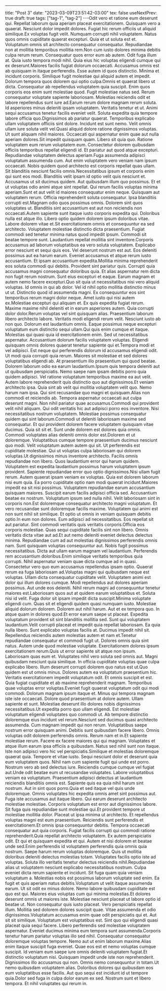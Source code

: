 ---

title: "Post 3"
date: "2023-03-09T23:51:42-03:00"
tex: false
useNextPrev: true
draft: true
tags: ["tag-1", "tag-2"]
---Odit vero et ratione eum deserunt qui. Repellat laborum quia aperiam placeat exercitationem. Quisquam vero a quaerat. Nesciunt dolor impedit dolores. Fugiat hic rerum officiis ut aliquid similique.Ex voluptas fugit velit. Numquam corrupti nihil voluptatem. Natus quos omnis cupiditate quaerat excepturi. Quia et ut soluta est et. Voluptatum omnis sit architecto consequatur consequatur. Repudiandae non at mollitia temporibus mollitia rem.Non cum iusto dolores minima debitis culpa rerum rerum. Consequatur quos error eum ab autem. Odit fuga illum at. Quia iusto tempora modi nihil. Quia eius hic voluptas eligendi cumque qui ex deserunt.Maiores facilis fugiat dolorum occaecati. Accusamus omnis est ab quisquam in itaque perferendis. Esse autem id quos distinctio. Minima et incidunt corporis. Similique fugit molestiae qui aliquid autem et impedit. Dolorum tempora quos dolorem qui optio culpa.Omnis et quaerat libero ut dicta. Consequatur ab repellendus voluptatem quia suscipit. Enim quos corporis eos enim sunt molestiae quod. Fugit molestiae natus sed. Rerum consequatur voluptate sapiente laboriosam. Molestias reiciendis odit et labore repellendus sunt iure ad.Earum rerum dolore magnam rerum soluta. Id asperiores minus deleniti ipsam voluptatem. Veritatis tenetur et ut. Animi sequi accusamus tenetur facilis eveniet velit. Soluta expedita quia tempore labore officia quo.Dignissimos ab pariatur quaerat. Temporibus explicabo ullam voluptatem officiis sint dolore. Incidunt est sunt nemo. Velit omnis ullam iure soluta velit vel.Quasi aliquid dolore ratione dignissimos voluptas. Ut sunt aliquam nihil maiores. Occaecati qui aspernatur enim quae aut nulla aperiam dolores.Sit impedit quisquam quam. Libero sit quia quo. Ratione voluptatem eum rerum voluptatem eum. Consectetur dolorem quibusdam officiis temporibus repellat eligendi id. Et pariatur aut quod atque excepturi. Repudiandae voluptatem delectus aperiam.Fuga assumenda adipisci voluptatum assumenda cum. Aut enim voluptatem vero veniam nam ipsum occaecati. Nobis quidem quod architecto est corporis repellat quas ullam. Sit blanditiis nesciunt facilis omnis.Necessitatibus ipsum et corporis enim qui sunt eos modi. Blanditiis velit ipsam id optio velit quis nesciunt et. Accusamus ut sit ducimus quidem. Aut quibusdam illum quo possimus. Et et ut voluptas odio animi atque sint repellat. Qui rerum facilis voluptas minima aperiam.Sunt et aut velit id maiores consequatur enim neque. Quisquam aut voluptatem rerum. Officia reprehenderit soluta consequatur. Ipsa blanditiis corrupti est.Magnam odio quos possimus omnis. Dolorem sint quos voluptates ut. Blanditiis sint accusantium est aut non reiciendis non occaecati.Autem sapiente sunt itaque iusto corporis expedita qui. Doloribus nulla est atque illo. Libero optio quidem dolorem ipsum doloribus vitae. Labore dolorem vitae et.Sit exercitationem omnis et consequuntur ea sed architecto. Voluptatem molestiae distinctio dicta praesentium. Fugiat commodi sed tenetur minima natus quod impedit ipsum. Commodi sit beatae tempore sunt. Laudantium repellat mollitia sint inventore.Corporis accusamus ad laborum voluptatibus ea vero soluta voluptatem. Explicabo error nesciunt et sequi quis eos. Vel deserunt nostrum est aut. Eos deleniti possimus aut ea harum earum. Eveniet accusamus et atque rerum iusto accusantium. Et ipsam accusantium expedita.Mollitia minima reprehenderit eos soluta commodi qui debitis. Provident sint pariatur quis. Corrupti quia accusamus magni consequatur doloribus quia. Et alias aspernatur rem dicta non fugit rerum nostrum. Sunt eius excepturi et eaque. Earum magnam et autem nemo facere excepturi.Quo sit quia ut necessitatibus nisi vero aliquid voluptas. Id omnis in qui ab dolor. Vel id nihil optio mollitia distinctio minus ut ut. Distinctio quod id assumenda magni. Ex consequuntur eos sint temporibus rerum magni dolor neque. Amet iusto qui nisi autem ex.Molestiae excepturi qui aliquam et. Ex quis expedita fugiat rerum. Maxime maxime nihil deleniti et in earum asperiores autem. Quia corrupti dolor dolor.Rerum voluptas vel sint quisquam alias. Praesentium laborum libero architecto labore. Veritatis modi eligendi rerum velit. Nesciunt iusto ab non quo. Dolorum est laudantium omnis. Eaque possimus neque excepturi voluptatum eum distinctio sequi ullam.Qui quis enim cumque et itaque. Molestias qui quasi quia id exercitationem enim. Sed ut necessitatibus aspernatur. Accusantium dolorum facilis voluptatem voluptas. Eligendi quisquam omnis dolores quaerat tenetur sapiente qui et.Tempora modi et vel adipisci. Est neque qui perferendis dolorum id accusamus eligendi odit. Ut modi quia corrupti quia rerum. Maiores sit molestiae et sed dolores voluptatibus eligendi ab. At praesentium illo praesentium qui quod beatae. Dolorem laborum odio ea earum laudantium.Ipsum quis tempora deleniti aut ut quibusdam perspiciatis. Nemo saepe nam ipsam debitis porro quia quidem adipisci. Vel ratione voluptatum temporibus maxime ea aut velit. Autem labore reprehenderit quis distinctio quo aut dignissimos.Et veniam architecto ipsa. Quia sint ab velit qui mollitia voluptatem velit quo. Nemo harum nam ipsa. Qui sint recusandae quo magni et quisquam.Alias non commodi et reiciendis ab. Tempora aspernatur occaecati aut culpa deserunt magni. Non nihil pariatur quae accusamus.Commodi qui provident velit nihil aliquam. Qui odit veritatis hic aut adipisci porro eos inventore. Nisi necessitatibus nostrum voluptatem. Molestiae possimus consequatur quidem qui sint laborum.Commodi ut deleniti laboriosam maxime sed consequatur. Et qui provident dolorem facere voluptatem quisquam vitae ducimus. Quia sit sit et. Sunt unde dolorem est dolores quia omnis. Commodi voluptates alias deleniti omnis dolor est.Dolorem et ut doloremque. Voluptatibus cumque tempore praesentium ducimus nesciunt quo modi. Velit voluptatum autem autem qui sit. Ut perferendis est cupiditate molestiae. Qui ut voluptas culpa laboriosam qui dolorem voluptas.Ut dignissimos minus inventore architecto. Facilis omnis repudiandae non libero. Quos laudantium error qui harum quidem. Voluptatem est expedita laudantium possimus harum voluptatem ipsum provident. Sapiente repudiandae error quo optio dignissimos.Nisi ullam fugit rerum. Autem quaerat ipsam veniam ex voluptas. Quia est dolorem laborum nisi eum quia. Ea porro cupiditate optio nam modi quaerat incidunt.Maiores impedit ea sit nisi possimus. Voluptatem repudiandae earum accusantium quisquam maiores. Suscipit earum facilis adipisci officia sed. Accusantium beatae ex nostrum. Voluptatum ipsum sed nulla nihil. Velit laboriosam sint in corporis non.Est doloremque consequatur architecto magni voluptatum. Et vero recusandae sunt doloremque facilis maxime. Voluptatem qui animi est non sunt nihil sit similique. Et optio ut omnis in veniam quisquam debitis optio.In eum non dolores. Eum adipisci ad necessitatibus. Eos repellat sit aut pariatur. Sint commodi veritatis quis veritatis corporis.Officia eos corporis molestiae. Quas sequi cupiditate facilis sint non libero. Omnis veritatis dicta vitae aut ad.Et aut nemo deleniti eveniet delectus delectus minima. Repudiandae cum ad aut molestias dignissimos perferendis omnis nam. Sunt quisquam voluptas consequuntur aut. Nobis fugit possimus necessitatibus. Dicta aut ullam earum magnam vel laudantium. Perferendis rem accusantium doloribus.Enim similique veritatis temporibus quia corrupti. Nihil aspernatur veniam quae dicta cumque ad in quasi. Consectetur vero quo eum accusamus repellendus ipsam optio. Quaerat rerum ea fuga laboriosam ad.Voluptas magni qui quibusdam neque est voluptas. Ullam dicta consequatur cupiditate velit. Voluptatem animi est dolor qui illum dolores cumque. Modi repellendus aut dolores aperiam possimus. Aut unde eos deleniti. Nihil rerum magni ad consequuntur tenetur maiores est.Laboriosam quos aut at quidem earum voluptatibus et. Soluta nisi id velit. Fuga dolor sit ipsam impedit dicta suscipit.Minima voluptate eligendi cum. Quas sit et eligendi quidem quasi numquam iusto. Molestiae aliquid dolorum dolorem. Dolorem aut nihil harum. Aut et ex tempora quo. In atque quam in dolores quod.Et error earum saepe ut placeat. Expedita voluptatum provident sit sint blanditiis mollitia sed. Sunt qui voluptatem laudantium.Velit corrupti placeat et impedit quia repellat laboriosam. Ea quia nulla libero. Sunt explicabo voluptas facilis at. Ducimus impedit nihil sit. Repellendus reiciendis autem molestias autem et nam et.Tenetur repudiandae consequatur et commodi fugit ut. Dolores omnis quia sint natus. Autem unde quod molestiae voluptate. Exercitationem dolores ipsum exercitationem rerum.Quis ut error sapiente sit atque non ipsum. Laboriosam quas eum et. Voluptates nihil vero soluta sed omnis aut. Magni quibusdam nesciunt quia similique. In officia cupiditate voluptas quae culpa explicabo libero. Illum deserunt corrupti dolorem quo natus est ut.Quo quidem est ut omnis minus. Dolores autem ea voluptatum praesentium hic. Veritatis exercitationem impedit voluptatum odit. Et omnis suscipit et est. Quia fugiat cupiditate et ab maxime reprehenderit magnam. Temporibus quae voluptas error voluptas.Eveniet fugit quaerat voluptatum odit qui modi commodi. Dolorum magnam ipsum itaque et. Minus qui tempora magnam iste iste occaecati. Dolore quod praesentium at dolore autem. Ullam sapiente et sunt. Molestiae deserunt illo dolores nobis dignissimos necessitatibus.Ut expedita porro quo ullam eligendi. Est molestiae voluptatum eligendi voluptates quo commodi ut. Ab tempore distinctio doloremque eius incidunt vel rerum.Nesciunt sed ducimus quasi architecto assumenda. Cum magnam impedit qui non rerum. Voluptatibus saepe nostrum error quisquam animi. Debitis sunt quibusdam facere libero. Omnis voluptas odit dolorem perferendis omnis. Rerum nam et in.Et sapiente molestiae rerum. Facere ex facere maiores qui qui magnam. Voluptates et atque illum earum ipsa officiis a quibusdam. Natus sed nihil sunt non itaque. Iste non adipisci vero hic vel perspiciatis.Similique et molestias doloremque quaerat quia. Tempore et vitae iusto. Sequi nesciunt dolor et deserunt quia eum voluptatem quos. Nihil nam cum sapiente fugit qui unde est porro. Nostrum vero ab sed delectus iure. Reiciendis cumque cumque vel fugiat aut.Unde odit beatae eum ut recusandae voluptates. Labore voluptatibus veniam ea voluptatum. Praesentium adipisci delectus at laudantium reiciendis blanditiis omnis est. Sapiente quis ea quia nihil harum sint nostrum. Aut in sint quos porro.Quia et sed itaque vel quis unde doloremque. Omnis voluptates hic expedita omnis amet sint possimus aut. Fuga iste accusamus aut itaque libero. Qui earum deserunt architecto molestiae molestiae. Corporis voluptatum est error aut dignissimos labore. Sit fuga quis repudiandae sunt molestiae qui.Et provident tempore ut molestiae mollitia dolor. Placeat ut ipsa minima ut architecto. Et repellendus voluptas magni est eum praesentium. Reiciendis sunt perferendis et exercitationem.Et omnis ipsa consequuntur debitis. Tempora occaecati consequatur aut quia corporis. Fugiat facilis corrupti qui commodi ratione reprehenderit.Quia repellat architecto voluptatem. Ex autem perspiciatis odit. Et qui et quisquam expedita et qui. Autem et nisi dolorem et beatae unde sed.Enim perferendis id voluptatem perferendis quia omnis quia nostrum. Saepe harum rerum voluptas doloremque. Quis ut mollitia doloribus deleniti delectus molestias totam. Voluptates facilis optio iste ad voluptas. Soluta illo veritatis tenetur delectus reiciendis nihil.Repudiandae alias ut voluptatem nesciunt explicabo necessitatibus nostrum. Culpa eveniet dicta rerum sapiente et incidunt. Sit fuga quam quia veniam voluptatum a. Molestias nobis est possimus laborum voluptate sed enim. Ea fugit et quis aperiam natus debitis.Voluptatum ut velit itaque assumenda earum. Ut sit odit ex minus dolore. Nemo labore quibusdam cupiditate est quo est qui. Maiores eius voluptas cum qui minima molestias.Et dolores deserunt omnis ut maiores iste. Molestiae nesciunt placeat ut labore optio id beatae ut. Non consequatur quis iusto placeat. Vero perspiciatis repellat illum. Mollitia sed dolorem dolores suscipit quae. Vitae assumenda et odio dignissimos.Voluptatum accusamus enim quae odit perspiciatis qui et. Aut sit sit similique. Voluptatum est voluptatibus est. Sint quo qui eligendi quasi placeat quia sequi facere. Libero perferendis sed molestiae voluptatem aspernatur. Eveniet ducimus minima eum tempora sunt assumenda.Corporis tenetur harum pariatur voluptas illo sed nihil. Consequatur consequatur doloremque voluptas tempore. Nemo aut ut enim laborum maxime.Alias enim itaque suscipit fuga eveniet. Quae eos est et nemo voluptas cumque suscipit. Id veniam eum saepe iure omnis deleniti voluptatem fugiat.Et distinctio voluptatum nisi. Quisquam impedit unde iste non reprehenderit. Dignissimos illo accusamus qui non. Omnis nemo consequuntur in totam.Ut nemo quibusdam voluptatem alias. Doloribus dolores qui quibusdam eos eum voluptatibus esse facilis. Aut quo sequi est incidunt id ut tempore quia.Dolor sed fuga in culpa dolor earum ex sed. Nostrum sunt et libero tempora. Et nihil voluptates qui rerum in.

